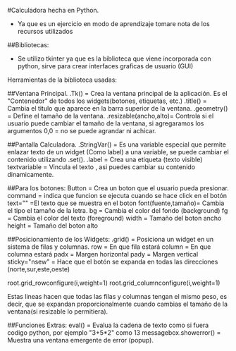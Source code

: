 #Calculadora hecha en Python.

* Ya que es un ejercicio en modo de aprendizaje tomare nota de los recursos utilizados

##Bibliotecas:

* Se utilizo tkinter ya que es la biblioteca que viene incorporada con python, sirve para crear interfaces graficas de usuario (GUI)

Herramientas de la biblioteca usadas:

##Ventana Principal.
.Tk() = Crea la ventana principal de la aplicación. Es el "Contenedor" de todos los widgets(botones, etiquetas, etc.)
.title() = Cambia el titulo que aparece en la barra superior de la ventana.
.geometry() = Define el tamaño de la ventana.
.resizable(ancho,alto)= Controla si el usuario puede cambiar el tamaño de la ventana, si agregaramos los argumentos 0,0 = no se puede agrandar ni achicar.

##Pantalla Calculadora.
.StringVar() = Es una variable especial que permite enlazar texto de un widget (Como label) a una variable, se puede cambiar el contenido utilizando .set().
.label = Crea una etiqueta (texto visible)
textvariable = Vincula el texto , asi puedes cambiar su contenido dinamicamente.

##Para los botones: 
Button = Crea un boton que el usuario pueda presionar.
command = indica que funcion se ejecuta cuando se hace click en el botón
text="" =El texto que se muestra en el boton
font(fuente,tamaño)= Cambia el tipo  el tamaño de la letra.
bg = Cambia el color del fondo (background)
fg = Cambia el color del texto (foreground)
width = Tamaño del boton ancho
height = Tamaño del boton alto

##Posicionamiento de los Widgets:
.grid() = Posiciona un widget en un sistema de filas y columnas.
row = En que fila estará
column = En que columna estará
padx = Margen horizontal
pady = Margen vertical
sticky="nsew" = Hace que el botón se expanda en todas las direcciones (norte,sur,este,oeste)

root.grid_rowconfigure(i,weight=1)
root.grid_columnconfigure(i,weight=1)

Estas lineas hacen que todas las filas y columnas tengan el mismo peso, es decir, que se expandan proporcionalmente cuando cambias el tamaño de la ventana(si resizable lo permitiera).

##Funciones Extras:
eval() = Evalua la cadena de texto como si fuera codigo python, por ejemplo "3+5*2" como 13
messagebox.showerror() = Muestra una ventana emergente de error (popup).
